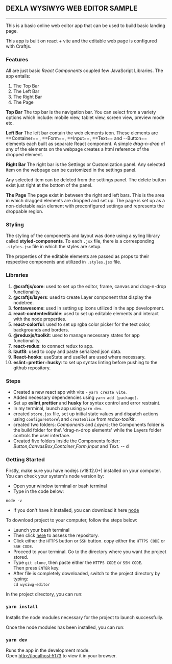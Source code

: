 ## **DEXLA WYSIWYG WEB EDITOR SAMPLE**

---

This is a basic online web editor app that can be used to build basic landing page.

This app is built on react + vite and the editable web page is configured with Craftjs.

### **Features**

All are just basic _React Components_ coupled few JavaScript Libraries. The app entails:

1. The Top Bar
2. The Left Bar
3. The Right Bar
4. The Page

**Top Bar**
The top bar is the navigation bar. You can select from a variety options which include: mobile view, tablet view, screen view, preview mode etc.

**Left Bar**
The left bar contain the web elements icon. These elements are ==Container== , ==Form==, ==Input==, ==Text== and --Button== elements each built as separate React component. A simple _drag-n-drop_ of any of the elements on the webpage creates a html reference of the dropped element.

**Right Bar**
The right bar is the Settings or Customization panel. Any selected item on the webpage can be customized in the settings panel.

Any selected item can be deleted from the settings panel. The delete button exist just right at the bottom of the panel.

**The Page**
The page exist in between the right and left bars. This is the area in which dragged elements are dropped and set up. The page is set up as a non-deletable `main` element with preconfigured settings and represents the droppable region.

### Styling

The styling of the components and layout was done using a syling library called **styled-components**.
To each `.jsx` file, there is a corresponding `.styles.jsx` file in which the styles are setup.

The properties of the editable elements are passed as props to their respective components and utilized in `.styles.jsx` file.

### Libraries

1. **@craftjs/core**: used to set up the editor, frame, canvas and drag-n-drop functionality.
2. **@craftjs/layers**: used to create Layer component that display the nodetree.
3. **fontawesome**: used in setting up icons utilized in the app development.
4. **react-contenteditable**: used to set up editable elements and interact with the node properties.
5. **react-colorful**: used to set up rgba color picker for the text color, backgrounds and borders.
6. **@reduxjs/toolkit**: used to manage necessary states for app functionality.
7. **react-redux**: to connect redux to app.
8. **lzutf8**: used to copy and paste serialized json data.
9. **React-hooks**: useState and useRef are used where necessary.
10. **eslint**+**prettier**+**husky**: to set up syntax linting before pushing to the github repository.

### Steps

- Created a new react app with vite - `yarn create vite`.
- Added necessary dependencies using `yarn add [package]`.
- Set up **eslint**,**prettier** and **husky** for syntax control and error restraint.
- In my terminal, launch app using `yarn dev`.
- created `store.jsx` file, set up initial state values and dispatch actions using `configureStore`\ and `createSlice` from _redux-toolkit_.
- created two folders: _Components_ and _Layers_; the Components folder is the build folder for the\ 'drag-n-drop elements' while the Layers folder controls the user interface.
- Created five folders inside the Components folder: _Button_,_CanvasBox_,_Container_,_Form_,_Input_ and _Text_.
  -- d

### Getting Started

Firstly, make sure you have nodejs (v18.12.0+) installed on your computer.\
You can check your system's node version by:

- Open your window terminal or bash terminal
- Type in the code below:

`node -v`

- If you don't have it installed, you can download it here [node](https://nodejs.org/en/download)

To download project to your computer, follow the steps below:

- Launch your bash terminal
- Then click [here](https://github.com/willhemz/WYSIWG-Editor) to assess the repository.
- Click either the `HTTPS` button or `SSH` button. copy either the `HTTPS CODE` or `SSH CODE`.
- Proceed to your terminal. Go to the directory where you want the project stored.
- Type `git clone`, then paste either the `HTTPS CODE` or `SSH CODE`.\
  Then press `ENTER` key.
- After file is completely downloaded, switch to the project directory by typing:\
  `cd wysiwg-editor`

In the project directory, you can run:

### `yarn install`

Installs the node modules necessary for the project to launch successfully.

Once the node modules has been installed, you can run:

### `yarn dev`

Runs the app in the development mode.\
Open [http://localhost:5173](http://localhost:5173) to view it in your browser.
